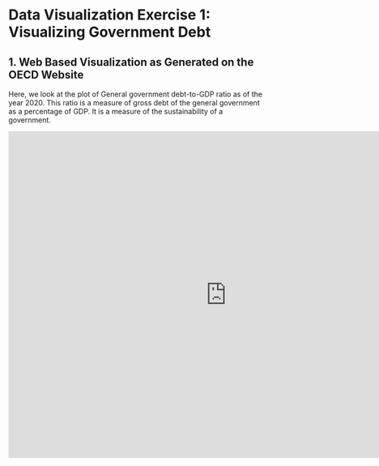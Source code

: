 # Data Visualization Exercise 1: Visualizing Government Debt
## 1. Web Based Visualization as Generated on the OECD Website
Here, we look at the plot of General government debt-to-GDP ratio as of the year 2020. This ratio is a measure of gross debt of the general government as a percentage of GDP. It is a measure of the sustainability of a government.  
<iframe src="https://data.oecd.org/chart/6B7G" width="860" height="645" style="border: 0" mozallowfullscreen="true" webkitallowfullscreen="true" allowfullscreen="true"><a href="https://data.oecd.org/chart/6B7G" target="_blank">OECD Chart: General government debt, Total, % of GDP, Annual, 2020</a></iframe>
